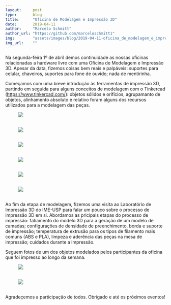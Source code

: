 ```yaml
---
layout:     post
type:       blog
title:      "Oficina de Modelagem e Impressão 3D"
date:       2019-04-11
author:     "Marcelo Schmitt"
author_url: "https://github.com/marceloschmitt1"
img:        "assets/images/blog/2019-04-11-oficina_de_modelagem_e_impressao_3d/3.png"
img_url:    ""
---
```


Na segunda-feira 1º de abril demos continuidade as nossas oficinas relacionadas a hardware livre com uma Oficina de Modelagem e Impressão 3D.
Apesar da data, fizemos coisas bem reais e palpáveis: suportes para celular, chaveiros, suportes para fone de ouvido; nada de mentirinha.

Começamos com uma breve introdução às ferramentas de impressão 3D, partindo em seguida para alguns conceitos de modelagem com
o Tinkercad (https://www.tinkercad.com/): objetos sólidos e orifícios, agrupamanto de objetos, alinhamento absoluto e relativo foram
alguns dos recursos utilizados para a modelagem das peças.

<div class="img-container">
  <figure>
    <img src="{{ site.baseurl }}/assets/images/blog/2019-04-11-oficina_de_modelagem_e_impressao_3d/1.png">
    <figcaption>&nbsp;</figcaption>
  </figure>
  <figure>
    <img src="{{ site.baseurl }}/assets/images/blog/2019-04-11-oficina_de_modelagem_e_impressao_3d/2.png">
    <figcaption>&nbsp;</figcaption>
  </figure>
  <figure>
    <img src="{{ site.baseurl }}/assets/images/blog/2019-04-11-oficina_de_modelagem_e_impressao_3d/3.png">
    <figcaption>&nbsp;</figcaption>
  </figure>
  <figure>
    <img src="{{ site.baseurl }}/assets/images/blog/2019-04-11-oficina_de_modelagem_e_impressao_3d/4.png">
    <figcaption>&nbsp;</figcaption>
  </figure>
  <figure>
    <img src="{{ site.baseurl }}/assets/images/blog/2019-04-11-oficina_de_modelagem_e_impressao_3d/5.png">
    <figcaption>&nbsp;</figcaption>
  </figure>
  <figure>
    <img src="{{ site.baseurl }}/assets/images/blog/2019-04-11-oficina_de_modelagem_e_impressao_3d/6.png">
    <figcaption>&nbsp;</figcaption>
  </figure>
</div>

Ao fim da etapa de modelagem, fizemos uma visita ao Laboratório de Impressão 3D do IME-USP
para falar um pouco sobre o processo de impressão 3D em si. Abordamos as pricipais etapas do processo de impressão:
fatiamento do modelo 3D para a geração de um modelo de camadas; configurações de densidade de preenchimento,
borda e suporte de impressão; temperatura de extrusão para os tipos de filamento mais comuns (ABS e PLA), limpeza e aderência das
peças na mesa de impressão; cuidados durante a impressão.

Seguem fotos de um dos objetos modelados pelos participantes da oficina que foi impresso ao longo da semana.

<div class="img-container">
  <figure>
    <img src="{{ site.baseurl }}/assets/images/blog/2019-04-11-oficina_de_modelagem_e_impressao_3d/7.png">
    <figcaption>&nbsp;</figcaption>
  </figure>
  <figure>
    <img src="{{ site.baseurl }}/assets/images/blog/2019-04-11-oficina_de_modelagem_e_impressao_3d/8.png">
    <figcaption>&nbsp;</figcaption>
  </figure>
</div>

Agradeçemos a participação de todos.
Obrigado e até os próximos eventos!
